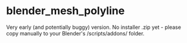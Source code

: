 # blender_mesh_polyline

Very early (and potentially buggy) version.
No installer .zip yet - please copy manually to your Blender's /scripts/addons/ folder.
